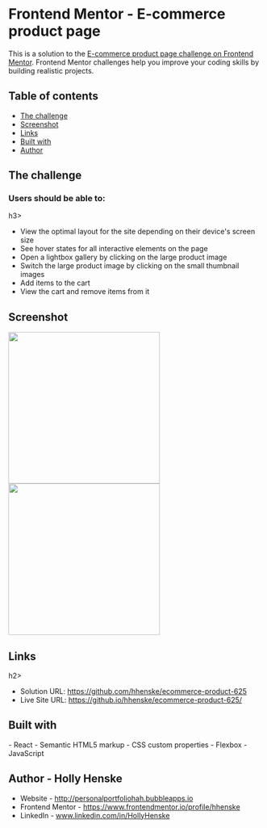 <h1>Frontend Mentor - E-commerce product page</h1>

This is a solution to the [E-commerce product page challenge on Frontend Mentor](https://www.frontendmentor.io/challenges/ecommerce-product-page-UPsZ9MJp6). Frontend Mentor challenges help you improve your coding skills by building realistic projects.

<h2>Table of contents</h2>

  - [The challenge](#the-challenge)
  - [Screenshot](#screenshot)
  - [Links](#links)
  - [Built with](#built-with)
  - [Author](#author)


<h2>The challenge</h2>

<h3>Users should be able to:</h3>h3>

- View the optimal layout for the site depending on their device's screen size
- See hover states for all interactive elements on the page
- Open a lightbox gallery by clicking on the large product image
- Switch the large product image by clicking on the small thumbnail images
- Add items to the cart
- View the cart and remove items from it

<h2>Screenshot</h2>

<img src="https://github.com/user-attachments/assets/d9f94264-0386-4fcf-84e0-780abdc0cff8" width="300" />

<img src="https://github.com/user-attachments/assets/17ed9024-1577-4266-80e7-7702caa351bd" width="300" />

<h2>Links</h2>h2>

- Solution URL: https://github.com/hhenske/ecommerce-product-625
- Live Site URL: https://github.io/hhenske/ecommerce-product-625/

<h2>Built with</h2>
- React
- Semantic HTML5 markup
- CSS custom properties
- Flexbox
- JavaScript

<h2>Author - Holly Henske</h2>

- Website - http://personalportfoliohah.bubbleapps.io
- Frontend Mentor - https://www.frontendmentor.io/profile/hhenske
- LinkedIn - www.linkedin.com/in/HollyHenske
  
